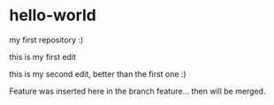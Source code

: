# hello-world
my first repository :)


this is my first edit

this is my second edit, better than the first one :)

Feature was inserted here in the branch feature... then will be merged.
